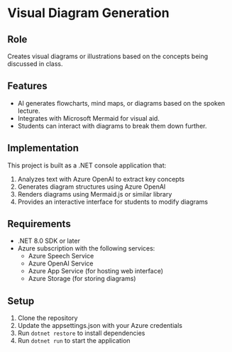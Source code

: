 # Visual Diagram Generation

## Role
Creates visual diagrams or illustrations based on the concepts being discussed in class.

## Features
- AI generates flowcharts, mind maps, or diagrams based on the spoken lecture.
- Integrates with Microsoft Mermaid for visual aid.
- Students can interact with diagrams to break them down further.

## Implementation
This project is built as a .NET console application that:

1. Analyzes text with Azure OpenAI to extract key concepts
2. Generates diagram structures using Azure OpenAI
3. Renders diagrams using Mermaid.js or similar library
4. Provides an interactive interface for students to modify diagrams

## Requirements
- .NET 8.0 SDK or later
- Azure subscription with the following services:
  - Azure Speech Service
  - Azure OpenAI Service
  - Azure App Service (for hosting web interface)
  - Azure Storage (for storing diagrams)

## Setup
1. Clone the repository
2. Update the appsettings.json with your Azure credentials
3. Run `dotnet restore` to install dependencies
4. Run `dotnet run` to start the application